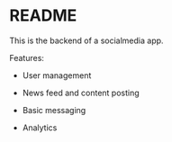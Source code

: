 # README

This is the backend of a socialmedia app.

Features:

- User management

- News feed and content posting

- Basic messaging

- Analytics
